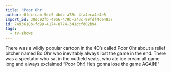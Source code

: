 ```yaml
---
title: 'Poor Ohr'
author: 0fdcfcab-9dc5-4bdc-a78c-4fa4eca4e4e5
import_id: 30dc92fb-4956-479b-a43c-99fdf4ce4837
id: 7493618b-fd99-4174-8774-341dcfd02b94
tags:
  - tv-shows
---
```

There was a wildly popular cartoon in the 40’s called Poor Ohr about a relief pitcher named Bo Ohr who inevitably always lost the game in the end. There was a spectator who sat in the outfield seats, who ate ice cream all game long and always exclaimed “Poor Ohr! He’s gonna lose the game AGAIN!”